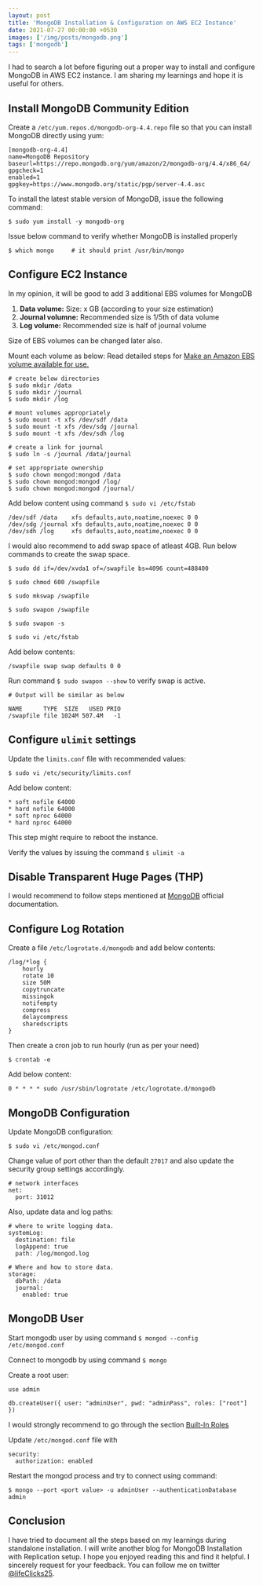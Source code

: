 ```yaml
---
layout: post
title: 'MongoDB Installation & Configuration on AWS EC2 Instance'
date: 2021-07-27 00:00:00 +0530
images: ['/img/posts/mongodb.png']
tags: ['mongodb']
---
```


I had to search a lot before figuring out a proper way to install and configure MongoDB in AWS EC2 instance. I am sharing my learnings and hope it is useful for others.

## Install MongoDB Community Edition

Create a `/etc/yum.repos.d/mongodb-org-4.4.repo` file so that you can install MongoDB directly using yum:

```
[mongodb-org-4.4]
name=MongoDB Repository
baseurl=https://repo.mongodb.org/yum/amazon/2/mongodb-org/4.4/x86_64/
gpgcheck=1
enabled=1
gpgkey=https://www.mongodb.org/static/pgp/server-4.4.asc
```

To install the latest stable version of MongoDB, issue the following command:

`$ sudo yum install -y mongodb-org`

Issue below command to verify whether MongoDB is installed properly

`$ which mongo     # it should print /usr/bin/mongo`


## Configure EC2 Instance

In my opinion, it will be good to add 3 additional EBS volumes for MongoDB

1. **Data volume:** Size: x GB (according to your size estimation)
2. **Journal volumne:** Recommended size is 1/5th of data volume
3. **Log volume:** Recommended size is half of journal volume

Size of EBS volumes can be changed later also.

Mount each volume as below:
Read detailed steps for [Make an Amazon EBS volume available for use.](https://docs.aws.amazon.com/AWSEC2/latest/UserGuide/ebs-using-volumes.html)

```
# create below directories
$ sudo mkdir /data
$ sudo mkdir /journal
$ sudo mkdir /log

# mount volumes appropriately
$ sudo mount -t xfs /dev/sdf /data
$ sudo mount -t xfs /dev/sdg /journal
$ sudo mount -t xfs /dev/sdh /log

# create a link for journal
$ sudo ln -s /journal /data/journal

# set appropriate ownership
$ sudo chown mongod:mongod /data
$ sudo chown mongod:mongod /log/
$ sudo chown mongod:mongod /journal/
```

Add below content using command `$ sudo vi /etc/fstab`

```
/dev/sdf /data    xfs defaults,auto,noatime,noexec 0 0
/dev/sdg /journal xfs defaults,auto,noatime,noexec 0 0
/dev/sdh /log     xfs defaults,auto,noatime,noexec 0 0
```

I would also recommend to add swap space of atleast 4GB. Run below commands to create the swap space.

```
$ sudo dd if=/dev/xvda1 of=/swapfile bs=4096 count=488400

$ sudo chmod 600 /swapfile

$ sudo mkswap /swapfile

$ sudo swapon /swapfile

$ sudo swapon -s

$ sudo vi /etc/fstab
```

Add below contents: 

```
/swapfile swap swap defaults 0 0
```

Run command `$ sudo swapon --show` to verify swap is active.

```
# Output will be similar as below

NAME      TYPE  SIZE   USED PRIO
/swapfile file 1024M 507.4M   -1
```

## Configure `ulimit` settings

Update the `limits.conf` file with recommended values:

`$ sudo vi /etc/security/limits.conf`

Add below content:

```
* soft nofile 64000
* hard nofile 64000
* soft nproc 64000
* hard nproc 64000
```

This step might require to reboot the instance.

Verify the values by issuing the command `$ ulimit -a`

## Disable Transparent Huge Pages (THP)

I would recommend to follow steps mentioned at [MongoDB](https://docs.mongodb.com/v4.4/tutorial/transparent-huge-pages/) official documentation.

## Configure Log Rotation

Create a file `/etc/logrotate.d/mongodb` and add below contents:

```
/log/*log {
    hourly
    rotate 10
    size 50M
    copytruncate
    missingok
    notifempty
    compress
    delaycompress
    sharedscripts
}
```

Then create a cron job to run hourly (run as per your need)

`$ crontab -e`

Add below content:

`0 * * * * sudo /usr/sbin/logrotate /etc/logrotate.d/mongodb`

## MongoDB Configuration

Update MongoDB configuration:

`$ sudo vi /etc/mongod.conf`

Change value of port other than the default `27017` and also update the security group settings accordingly.

```
# network interfaces
net:
  port: 31012
```

Also, update data and log paths:

```
# where to write logging data.
systemLog:
  destination: file
  logAppend: true
  path: /log/mongod.log

# Where and how to store data.
storage:
  dbPath: /data
  journal:
    enabled: true
```

## MongoDB User

Start mongodb user by using command `$ mongod --config /etc/mongod.conf`

Connect to mongodb by using command `$ mongo`

Create a root user: 
```
use admin

db.createUser({ user: "adminUser", pwd: "adminPass", roles: ["root"] })
```

I would strongly recommend to go through the section [Built-In Roles](https://docs.mongodb.com/v4.4/reference/built-in-roles/)

Update `/etc/mongod.conf` file with

```
security:
  authorization: enabled
```

Restart the mongod process and try to connect using command:

`$ mongo --port <port value> -u adminUser --authenticationDatabase admin`

## Conclusion

I have tried to document all the steps based on my learnings during standalone installation. I will write another blog for MongoDB Installation with Replication setup. I hope you enjoyed reading this and find it helpful. I sincerely request for your feedback. You can follow me on twitter [@lifeClicks25](https://twitter.com/lifeClicks25).
